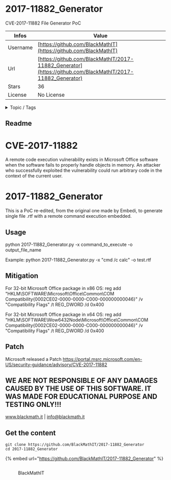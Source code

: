 # 2017-11882_Generator

CVE-2017-11882 File Generator PoC

| Infos    | Value                                                              |
| -------- | -------------------------------------------------------------------|
| Username | [https://github.com/BlackMathIT](https://github.com/BlackMathIT) |
| Url      | [https://github.com/BlackMathIT/2017-11882_Generator](https://github.com/BlackMathIT/2017-11882_Generator)                                               |
| Stars    | 36                                                          |
| License  | No License                                                        |

<details>

<summary>Topic / Tags</summary>



</details>

## Readme

# CVE-2017-11882

A remote code execution vulnerability exists in Microsoft Office software when the software fails to properly handle objects in memory. An attacker who successfully exploited the vulnerability could run arbitrary code in the context of the current user.


# 2017-11882_Generator

This is a PoC re-edited, from the original one made by Embedi, to generate single file .rtf with a remote command execution embedded. 


## Usage

python 2017-11882_Generator.py -x command_to_execute -o output_file_name

Example:
python 2017-11882_Generator.py -x "cmd /c calc" -o test.rtf

## Mitigation

For 32-bit Microsoft Office package in x86 OS:
reg add "HKLM\SOFTWARE\Microsoft\Office\Common\COM Compatibility\{0002CE02-0000-0000-C000-000000000046}" /v "Compatibility Flags" /t REG_DWORD /d 0x400

For 32-bit Microsoft Office package in x64 OS:
reg add "HKLM\SOFTWARE\Wow6432Node\Microsoft\Office\Common\COM Compatibility\{0002CE02-0000-0000-C000-000000000046}" /v "Compatibility Flags" /t REG_DWORD /d 0x400

## Patch 

Microsoft released a Patch
https://portal.msrc.microsoft.com/en-US/security-guidance/advisory/CVE-2017-11882

WE ARE NOT RESPONSIBLE OF ANY DAMAGES CAUSED BY THE USE OF THIS SOFTWARE. IT WAS MADE FOR EDUCATIONAL PURPOSE AND TESTING ONLY!!!
---------------------


www.blackmath.it | info@blackmath.it




## Get the content

```
git clone https://github.com/BlackMathIT/2017-11882_Generator
cd 2017-11882_Generator
```

{% embed url="https://github.com/BlackMathIT/2017-11882_Generator" %}

<figure><img src="https://avatars.githubusercontent.com/u/26303870?v=4" alt=""><figcaption><p>BlackMathIT</p></figcaption></figure>
